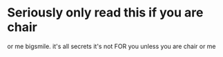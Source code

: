 # Seriously only read this if you are chair

or me bigsmile. it's all secrets it's not FOR you unless you are chair or me
